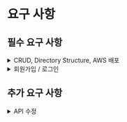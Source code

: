# 요구 사항
## 필수 요구 사항
<details>
<summary> CRUD, Directory Structure,  AWS 배포 </summary>
  
    
    1. 아래의 요구사항을 기반으로 Use Case 그려보기
        - 손으로 그려도 됩니다.
        - cf. https://narup.tistory.com/70
    2. 전체 게시글 목록 조회 API
        - 제목, 작성자명, 작성 내용, 작성 날짜를 조회하기
        - 작성 날짜 기준 내림차순으로 정렬하기
    3. 게시글 작성 API 
        - 제목, 작성자명, 비밀번호, 작성 내용을 저장하고
        - 저장된 게시글을 Client 로 반환하기
    4. 선택한 게시글 조회 API 
        - 선택한 게시글의 제목, 작성자명, 작성 날짜, 작성 내용을 조회하기 
        (검색 기능이 아닙니다. 간단한 게시글 조회만 구현해주세요.)
    5. 선택한 게시글 수정 API
        - 수정을 요청할 때 수정할 데이터와 비밀번호를 같이 보내서 서버에서 비밀번호 일치 여부를 확인 한 후
        - 제목, 작성자명, 작성 내용을 수정하고 수정된 게시글을 Client 로 반환하기
    6. 선택한 게시글 삭제 API
        - 삭제를 요청할 때 비밀번호를 같이 보내서 서버에서 비밀번호 일치 여부를 확인 한 후
        - 선택한 게시글을 삭제하고 Client 로 성공했다는 표시 반환하기
    
    - Postman을 이용해 HTTP 메서드 요청을 시도해 보세요!
    
    ❓ **Why: 아래 질문을 고민해보세요.**
    
    1. 수정, 삭제 API의 request를 어떤 방식으로 사용하셨나요? (param, query, body)
    2. 어떤 상황에 어떤 방식의 request를 써야하나요?
    3. RESTful한 API를 설계했나요? 어떤 부분이 그런가요? 어떤 부분이 그렇지 않나요?
    4. 적절한 관심사 분리를 적용하였나요? (Controller, Repository, Service)
    5. API 명세서 작성 가이드라인을 검색하여 직접 작성한 API 명세서와 비교해보세요!
</details>

<details>
  <summary>회원가입 / 로그인</summary>
  
    1. 회원 가입 API
        - username, password를 Client에서 전달받기
        - username은  `최소 4자 이상, 10자 이하이며 알파벳 소문자(a~z), 숫자(0~9)`로 구성되어야 한다.
        - password는  `최소 8자 이상, 15자 이하이며 알파벳 대소문자(a~z, A~Z), 숫자(0~9)`로 구성되어야 한다.
        - DB에 중복된 username이 없다면 회원을 저장하고 Client 로 성공했다는 메시지, 상태코드 반환하기
        - 참고자료
            1. https://mangkyu.tistory.com/174
            2. [https://ko.wikipedia.org/wiki/정규_표현식](https://ko.wikipedia.org/wiki/%EC%A0%95%EA%B7%9C_%ED%91%9C%ED%98%84%EC%8B%9D)
            3. https://bamdule.tistory.com/35
                
    2. 로그인 API
        - username, password를 Client에서 전달받기
        - DB에서 username을 사용하여 저장된 회원의 유무를 확인하고 있다면 password 비교하기
        - 로그인 성공 시, 로그인에 성공한 유저의 정보와 JWT를 활용하여 토큰을 발급하고, 
        발급한 토큰을 Header에 추가하고 성공했다는 메시지, 상태코드 와 함께 Client에 반환하기
    
    - Postman을 이용해 HTTP 메서드 요청을 시도해 보세요!
    - API 명세서와 ERD 설계 TIP
        - **ERD 설계 →** https://www.erdcloud.com/
        - **API 명세서 작성 툴 →** [https://learnote-dev.com/java/Spring-A-문서-작성하기/](https://learnote-dev.com/java/Spring-A-%EB%AC%B8%EC%84%9C-%EC%9E%91%EC%84%B1%ED%95%98%EA%B8%B0/)
    
    🔥 꼭 직접 API 명세서를  수정해 본 다음에 확인하세요!!
    - API 명세서 예시
        [API 명세서](https://www.notion.so/8b3d59cad1a24f8fbdce5e9f027e0967?pvs=21)
      
    ❓ **Why: 과제 제출시에는 아래 질문을 고민해보고 답변을 함께 제출해주세요.**
    
    1. 처음 설계한 API 명세서에 변경사항이 있었나요? 
    변경 되었다면 어떤 점 때문 일까요? 첫 설계의 중요성에 대해 작성해 주세요!
    2. ERD를 먼저 설계한 후 Entity를 개발했을 때 어떤 점이 도움이 되셨나요?
    3. JWT를 사용하여 인증/인가를 구현 했을 때의 장점은 무엇일까요?
    4. 반대로 JWT를 사용한 인증/인가의 한계점은 무엇일까요?
    5. 만약 댓글 기능이 있는 블로그에서 댓글이 달려있는 게시글을 삭제하려고 한다면 무슨 문제가 발생할까요? Database 테이블 관점에서 해결방법이 무엇일까요?
    6. IoC / DI 에 대해 간략하게 설명해 주세요!
</details>

## 추가 요구 사항
<details>
  <summary>API 수정</summary>
  
    1. 회원 가입 API
      - username, password를 Client에서 전달받기
      - username은  `최소 4자 이상, 10자 이하이며 알파벳 소문자(a~z), 숫자(0~9)`로 구성되어야 한다.
      - password는  `최소 8자 이상, 15자 이하이며 알파벳 대소문자(a~z, A~Z), 숫자(0~9), 특수문자`로 구성되어야 한다.
      - DB에 중복된 username이 없다면 회원을 저장하고 Client 로 성공했다는 메시지, 상태코드 반환하기
      - 회원 권한 부여하기 (ADMIN, USER) - ADMIN 회원은 모든 게시글, 댓글 수정 / 삭제 가능
      - 참고자료
          1. https://mangkyu.tistory.com/174
          2. [https://ko.wikipedia.org/wiki/정규_표현식](https://ko.wikipedia.org/wiki/%EC%A0%95%EA%B7%9C_%ED%91%9C%ED%98%84%EC%8B%9D)
          3. https://bamdule.tistory.com/35
          
    2. 로그인 API
      - username, password를 Client에서 전달받기
      - DB에서 username을 사용하여 저장된 회원의 유무를 확인하고 있다면 password 비교하기
      - 로그인 성공 시, 로그인에 성공한 유저의 정보와 JWT를 활용하여 토큰을 발급하고, 
      발급한 토큰을 Header에 추가하고 성공했다는 메시지, 상태코드 와 함께 Client에 반환하기
    3. 댓글 작성 API
      - 토큰을 검사하여, 유효한 토큰일 경우에만 댓글 작성 가능
      - 선택한 게시글의 DB 저장 유무를 확인하기
      - 선택한 게시글이 있다면 댓글을 등록하고 등록된 댓글 반환하기
    4. 댓글 수정 API
      - 토큰을 검사한 후, 유효한 토큰이면서 해당 사용자가 작성한 댓글만 수정 가능
      - 선택한 댓글의 DB 저장 유무를 확인하기
      - 선택한 댓글이 있다면 댓글 수정하고 수정된 댓글 반환하기
    5. 댓글 삭제 API
      - 토큰을 검사한 후, 유효한 토큰이면서 해당 사용자가 작성한 댓글만 삭제 가능
      - 선택한 댓글의 DB 저장 유무를 확인하기
      - 선택한 댓글이 있다면 댓글 삭제하고 Client 로 성공했다는 메시지, 상태코드 반환하기
    6. 예외 처리
      - 토큰이 필요한 API 요청에서 토큰을 전달하지 않았거나 정상 토큰이 아닐 때는 "토큰이 유효하지 않습니다." 라는 에러메시지와 statusCode: 400을 Client에 반환하기
      - 토큰이 있고, 유효한 토큰이지만 해당 사용자가 작성한 게시글/댓글이 아닌 경우에는 “작성자만 삭제/수정할 수 있습니다.”라는 에러메시지와 statusCode: 400을 Client에 반환하기
      - DB에 이미 존재하는 username으로 회원가입을 요청한 경우 "중복된 username 입니다." 라는 에러메시지와 statusCode: 400을 Client에 반환하기
      - 로그인 시, 전달된 username과 password 중 맞지 않는 정보가 있다면 "회원을 찾을 수 없습니다."라는 에러메시지와 statusCode: 400을 Client에 반환하기

    ✌️ **요구사항에 맞게 수정해 보세요!**
    
    1. 전체 게시글 목록 조회 API
        - 제목, 작성자명(username), 작성 내용, 작성 날짜를 조회하기
        - 작성 날짜 기준 내림차순으로 정렬하기
        - 각각의 게시글에 등록된 모든 댓글을 게시글과 같이 Client에 반환하기
        - 댓글은 작성 날짜 기준 내림차순으로 정렬하기
    2. 게시글 작성 API
        - 토큰을 검사하여, 유효한 토큰일 경우에만 게시글 작성 가능
        - 제목, 작성자명(username), 작성 내용을 저장하고
        - 저장된 게시글을 Client 로 반환하기
    3. 선택한 게시글 조회 API
        - 선택한 게시글의 제목, 작성자명(username), 작성 날짜, 작성 내용을 조회하기 
        (검색 기능이 아닙니다. 간단한 게시글 조회만 구현해주세요.)
        - 선택한 게시글에 등록된 모든 댓글을 선택한 게시글과 같이 Client에 반환하기
        - 댓글은 작성 날짜 기준 내림차순으로 정렬하기
    4. 선택한 게시글 수정 API
        - ~~수정을 요청할 때 수정할 데이터와 비밀번호를 같이 보내서 서버에서 비밀번호 일치 여부를 확인 한 후~~
        - 토큰을 검사한 후, 유효한 토큰이면서 해당 사용자가 작성한 게시글만 수정 가능
        - 제목, 작성 내용을 수정하고 수정된 게시글을 Client 로 반환하기
    5. 선택한 게시글 삭제 API
        - ~~삭제를 요청할 때 비밀번호를 같이 보내서 서버에서 비밀번호 일치 여부를 확인 한 후~~
        - 토큰을 검사한 후, 유효한 토큰이면서 해당 사용자가 작성한 게시글만 삭제 가능
        - 선택한 게시글을 삭제하고 Client 로 성공했다는 메시지, 상태코드 반환하기
</details>
